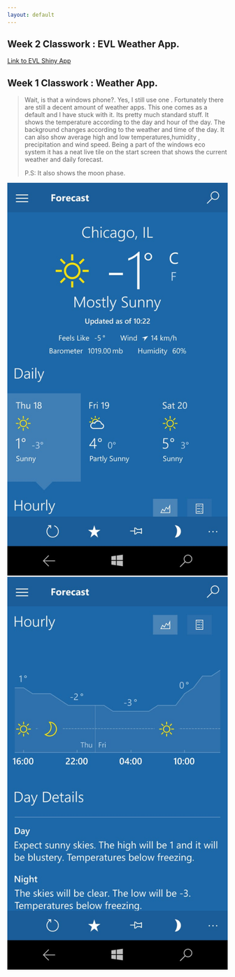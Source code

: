 ```yaml
---
layout: default
---
```


## [](#header-2) Week 2 Classwork : EVL Weather App.

[Link to EVL Shiny App](https://ameybarapatre.shinyapps.io/evlWeatherForR/)


## [](#header-2) Week 1 Classwork : Weather App.

> Wait, is that a windows phone?. Yes, I still use one . Fortunately there are still a decent amount of weather apps.
> This one comes as a default and I have stuck with it. Its pretty much standard stuff.
> It shows the temperature according to the day and hour of the day. The background changes according to the weather and
> time of the day. It can also show average high and low temperatures,humidity , precipitation and wind speed.
> Being a part of the windows eco system it has a neat live tile on the start screen that shows the current weather and daily forecast.
> 
> P.S: It also shows the moon phase.





![](https://raw.githubusercontent.com/ameybarapatre/ameybarapatre.github.io/master/ss2.jpeg)![](https://raw.githubusercontent.com/ameybarapatre/ameybarapatre.github.io/master/ss1.jpeg)






